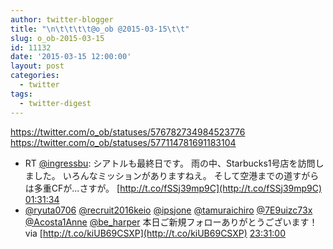```yaml
---
author: twitter-blogger
title: "\n\t\t\t\t@o_ob @2015-03-15\t\t"
slug: o_ob-2015-03-15
id: 11132
date: '2015-03-15 12:00:00'
layout: post
categories:
  - twitter
tags:
  - twitter-digest
---
```


https://twitter.com/o_ob/statuses/576782734984523776 https://twitter.com/o_ob/statuses/577114781691183104  

*   RT [@ingressbu](https://twitter.com/ingressbu): シアトルも最終日です。 雨の中、Starbucks1号店を訪問しました。 いろんなミッションがありますねえ。 そして空港までの道すがらは多重CFが...さすが。 [http://t.co/fSSj39mp9C](http://t.co/fSSj39mp9C) [01:31:34](https://twitter.com/o_ob/statuses/576782734984523776)
*   [@ryuta0706](https://twitter.com/ryuta0706) [@recruit2016keio](https://twitter.com/recruit2016keio) [@ipsjone](https://twitter.com/ipsjone) [@tamuraichiro](https://twitter.com/tamuraichiro) [@7E9uizc73x](https://twitter.com/7E9uizc73x) [@Acosta1Anne](https://twitter.com/Acosta1Anne) [@be_harper](https://twitter.com/be_harper) 本日ご新規フォローありがとうございます！ via [http://t.co/kiUB69CSXP](http://t.co/kiUB69CSXP) [23:31:00](https://twitter.com/o_ob/statuses/577114781691183104)